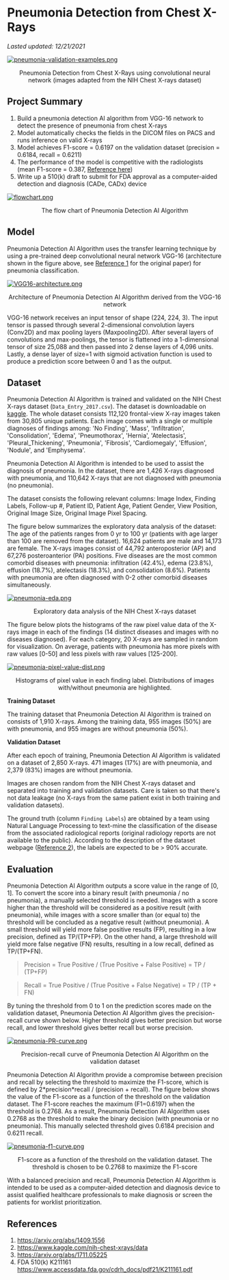 # Pneumonia Detection from Chest X-Rays

*Lasted updated: 12/21/2021*

[![pneumonia-validation-examples.png](https://i.postimg.cc/43WQ9FKR/pneumonia-validation-examples.png)](https://postimg.cc/94q93btL)
<p align="center">
    Pneumonia Detection from Chest X-Rays using convolutional neural network (images adapted from the NIH Chest X-rays dataset)
</p>

## Project Summary

1. Build a pneumonia detection AI algorithm from VGG-16 network to detect the presence of pneumonia from chest X-rays
2. Model automatically checks the fields in the DICOM files on PACS and runs inference on valid X-rays
3. Model achieves F1-score = 0.6197 on the validation dataset (precision = 0.6184, recall = 0.6211)
4. The performance of the model is competitive with the radiologists (mean F1-score = 0.387, [Reference here](https://arxiv.org/abs/1711.05225))
5. Write up a 510(k) draft to submit for FDA approval as a computer-aided detection and diagnosis (CADe, CADx) device


[![flowchart.png](https://i.postimg.cc/rsyHtjzx/flowchart.png)](https://postimg.cc/nj52yv4h)
<p align="center">
    The flow chart of Pneumonia Detection AI Algorithm
</p>

## Model

Pneumonia Detection AI Algorithm uses the transfer learning technique by using a pre-trained deep convolutional neural network VGG-16 (architecture shown in the figure above, see [Reference 1](https://arxiv.org/abs/1409.1556) for the original paper) for pneumonia classification.

[![VGG16-architecture.png](https://i.postimg.cc/KYYvHgGm/VGG16-architecture.png)](https://postimg.cc/tsLj1Jnc)
<p align="center">
    Architecture of Pneumonia Detection AI Algorithm derived from the VGG-16 network
</p>

VGG-16 network receives an input tensor of shape (224, 224, 3). The input tensor is passed through several 2-dimensional convolution layers (Conv2D) and max pooling layers (Maxpooling2D). After several layers of convolutions and max-poolings, the tensor is flattened into a 1-dimensional tensor of size 25,088 and then passed into 2 dense layers of 4,096 units. Lastly, a dense layer of size=1 with sigmoid activation function is used to produce a prediction score between 0 and 1 as the output.

## Dataset

Pneumonia Detection AI Algorithm is trained and validated on the NIH Chest X-rays dataset (`Data_Entry_2017.csv`). The dataset is downloadable on [kaggle](https://www.kaggle.com/nih-chest-xrays/data). The whole dataset consists 112,120 frontal-view X-ray images taken from 30,805 unique patients. Each image comes with a single or multiple diagnoses of findings among: 'No Finding', 'Mass', 'Infiltration', 'Consolidation', 'Edema', 'Pneumothorax', 'Hernia', 'Atelectasis', 'Pleural_Thickening', 'Pneumonia', 'Fibrosis', 'Cardiomegaly',  'Effusion', 'Nodule', and 'Emphysema'.

Pneumonia Detection AI Algorithm is intended to be used to assist the diagnosis of pneumonia. In the dataset, there are 1,426 X-rays diagnosed with pneumonia, and 110,642 X-rays that are not diagnosed with pneumonia (no pneumonia).

The dataset consists the following relevant columns: Image Index, Finding Labels, Follow-up #, Patient ID, Patient Age, Patient Gender, View Position, Original Image Size, Original Image Pixel Spacing.

The figure below summarizes the exploratory data analysis of the dataset: The age of the patients ranges from 0 yr to 100 yr (patients with age larger than 100 are removed from the dataset). 16,624 patients are male and 14,173 are female. The X-rays images consist of 44,792 anteroposterior (AP) and 67,276 posteroanterior (PA) positions. Five diseases are the most common comorbid diseases with pneumonia: infiltration (42.4%), edema (23.8%), effusion (18.7%), atelectasis (18.3%), and consolidation (8.6%). Patients with pneumonia are often diagnosed with 0-2 other comorbid diseases simultaneously.

[![pneumonia-eda.png](https://i.postimg.cc/4NkWBByv/pneumonia-eda.png)](https://postimg.cc/Hjz0L0Qj)
<p align="center">
    Exploratory data analysis of the NIH Chest X-rays dataset
</p>

The figure below plots the histograms of the raw pixel value data of the X-rays image in each of the findings (14 distinct diseases and images with no diseases diagnosed). For each category, 20 X-rays are sampled in random for visualization. On average, patients with pneumonia has more pixels with raw values [0-50] and less pixels with raw values [125-200].

[![pneumonia-pixel-value-dist.png](https://i.postimg.cc/DZ4ccXKY/pneumonia-pixel-value-dist.png)](https://postimg.cc/5Y1v4jyw)
<p align="center">
    Histograms of pixel value in each finding label. Distributions of images with/without pneumonia are highlighted.
</p>

**Training Dataset**

The training dataset that Pneumonia Detection AI Algorithm is trained on consists of 1,910 X-rays. Among the training data, 955 images (50%) are with pneumonia, and 955 images are without pneumonia (50%).

**Validation Dataset**

After each epoch of training, Pneumonia Detection AI Algorithm is validated on a dataset of 2,850 X-rays. 471 images (17%) are with pneumonia, and 2,379 (83%) images are without pneumonia.

Images are chosen random from the NIH Chest X-rays dataset and separated into training and validation datasets. Care is taken so that there's not data leakage (no X-rays from the same patient exist in both training and validation datasets).

The ground truth (column `Finding Labels`) are obtained by a team using Natural Language Processing to text-mine the classification of the disease from the associated radiological reports (original radiology reports are not available to the public). According to the description of the dataset webpage ([Reference 2](https://www.kaggle.com/nih-chest-xrays/data)), the labels are expected to be > 90% accurate.


## Evaluation

Pneumonia Detection AI Algorithm outputs a score value in the range of [0, 1]. To convert the score into a binary result (with pneumonia / no pneumonia), a manually selected threshold is needed. Images with a score higher than the threshold will be considered as a positive result (with pneumonia), while images with a score smaller than (or equal to) the threshold will be concluded as a negative result (without pneumonia). A small threshold will yield more false positive results (FP), resulting in a low precision, defined as TP/(TP+FP). On the other hand, a large threshold will yield more false negative (FN) results, resulting in a low recall, defined as TP/(TP+FN).

> Precision = True Positive / (True Positive + False Positive) = TP / (TP+FP)

> Recall = True Positive / (True Positive + False Negative) = TP / (TP + FN)

By tuning the threshold from 0 to 1 on the prediction scores made on the validation dataset, Pneumonia Detection AI Algorithm gives the precision-recall curve shown below. Higher threshold gives better precision but worse recall, and lower threshold gives better recall but worse precision.

[![pneumonia-PR-curve.png](https://i.postimg.cc/rp0h8Qgs/pneumonia-PR-curve.png)](https://postimg.cc/Y47NRN5B)
<p align="center">
    Precision-recall curve of Pneumonia Detection AI Algorithm on the validation dataset
</p>

Pneumonia Detection AI Algorithm provide a compromise between precision and recall by selecting the threshold to maximize the F1-score, which is defined by 2\*precision\*recall / (precision + recall). The figure below shows the value of the F1-score as a function of the threshold on the validation dataset. The F1-score reaches the maximum (F1=0.6197) when the threshold is 0.2768. As a result, Pneumonia Detection AI Algorithm uses 0.2768 as the threshold to make the binary decision (with pneumonia or no pneumonia). This manually selected threshold gives 0.6184 precision and 0.6211 recall.

[![pneumonia-f1-curve.png](https://i.postimg.cc/rwjg7BQL/pneumonia-f1-curve.png)](https://postimg.cc/XrZwCDR2)
<p align="center">
    F1-score as a function of the threshold on the validation dataset. The threshold is chosen to be 0.2768 to maximize the F1-score
</p>

With a balanced precision and recall, Pneumonia Detection AI Algorithm is intended to be used as a computer-aided detection and diagnosis device to assist qualified healthcare professionals to make diagnosis or screen the patients for worklist prioritization.

## References

1. https://arxiv.org/abs/1409.1556
2. https://www.kaggle.com/nih-chest-xrays/data
3. https://arxiv.org/abs/1711.05225
4. FDA 510(k) K211161 https://www.accessdata.fda.gov/cdrh_docs/pdf21/K211161.pdf
